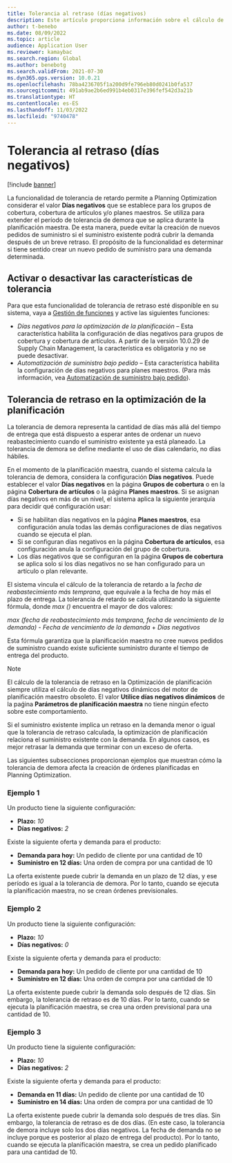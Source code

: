 ```yaml
---
title: Tolerancia al retraso (días negativos)
description: Este artículo proporciona información sobre el cálculo de la tolerancia de demora y cómo afecta la creación de órdenes planificadas en Planning Optimization.
author: t-benebo
ms.date: 08/09/2022
ms.topic: article
audience: Application User
ms.reviewer: kamaybac
ms.search.region: Global
ms.author: benebotg
ms.search.validFrom: 2021-07-30
ms.dyn365.ops.version: 10.0.21
ms.openlocfilehash: 78ba4236705f1a200d9fe796eb80d0241b0fa537
ms.sourcegitcommit: 491ab9ae2b6ed991b4eb0317e396fef542d3a21b
ms.translationtype: HT
ms.contentlocale: es-ES
ms.lasthandoff: 11/03/2022
ms.locfileid: "9740478"
---
```

# <a name="delay-tolerance-negative-days"></a>Tolerancia al retraso (días negativos)
<!-- KFM: Split topic into PO and classic -->

[!include [banner](../../includes/banner.md)]

La funcionalidad de tolerancia de retardo permite a Planning Optimization considerar el valor **Días negativos** que se establece para los grupos de cobertura, cobertura de artículos y/o planes maestros. Se utiliza para extender el período de tolerancia de demora que se aplica durante la planificación maestra. De esta manera, puede evitar la creación de nuevos pedidos de suministro si el suministro existente podrá cubrir la demanda después de un breve retraso. El propósito de la funcionalidad es determinar si tiene sentido crear un nuevo pedido de suministro para una demanda determinada.

## <a name="turn-delay-tolerance-features-on-or-off"></a>Activar o desactivar las características de tolerancia

Para que esta funcionalidad de tolerancia de retraso esté disponible en su sistema, vaya a [Gestión de funciones](../../../fin-ops-core/fin-ops/get-started/feature-management/feature-management-overview.md) y active las siguientes funciones:

- *Días negativos para la optimización de la planificación* – Esta característica habilita la configuración de días negativos para grupos de cobertura y cobertura de artículos. A partir de la versión 10.0.29 de Supply Chain Management, la característica es obligatoria y no se puede desactivar.
- *Automatización de suministro bajo pedido* – Esta característica habilita la configuración de días negativos para planes maestros. (Para más información, vea [Automatización de suministro bajo pedido](../make-to-order-supply-automation.md)).

## <a name="delay-tolerance-in-planning-optimization"></a>Tolerancia de retraso en la optimización de la planificación

La tolerancia de demora representa la cantidad de días más allá del tiempo de entrega que está dispuesto a esperar antes de ordenar un nuevo reabastecimiento cuando el suministro existente ya está planeado. La tolerancia de demora se define mediante el uso de días calendario, no días hábiles.

En el momento de la planificación maestra, cuando el sistema calcula la tolerancia de demora, considera la configuración **Días negativos**. Puede establecer el valor **Días negativos** en la página **Grupos de cobertura** o en la página **Cobertura de artículos** o la página **Planes maestros**. Si se asignan días negativos en más de un nivel, el sistema aplica la siguiente jerarquía para decidir qué configuración usar:

- Si se habilitan días negativos en la página **Planes maestros**, esa configuración anula todas las demás configuraciones de días negativos cuando se ejecuta el plan.
- Si se configuran días negativos en la página **Cobertura de artículos**, esa configuración anula la configuración del grupo de cobertura.
- Los días negativos que se configuran en la página **Grupos de cobertura** se aplica solo si los días negativos no se han configurado para un artículo o plan relevante.

El sistema vincula el cálculo de la tolerancia de retardo a la *fecha de reabastecimiento más temprana*, que equivale a la fecha de hoy más el plazo de entrega. La tolerancia de retardo se calcula utilizando la siguiente fórmula, donde *max ()* encuentra el mayor de dos valores:

*max (fecha de reabastecimiento más temprana, fecha de vencimiento de la demanda)* - *Fecha de vencimiento de la demanda* + *Días negativos*

Esta fórmula garantiza que la planificación maestra no cree nuevos pedidos de suministro cuando existe suficiente suministro durante el tiempo de entrega del producto.

> [!NOTE]
> El cálculo de la tolerancia de retraso en la Optimización de planificación siempre utiliza el cálculo de días negativos dinámicos del motor de planificación maestro obsoleto. El valor **Utilice días negativos dinámicos** de la paǵina **Parámetros de planificación maestra** no tiene ningún efecto sobre este comportamiento.

Si el suministro existente implica un retraso en la demanda menor o igual que la tolerancia de retraso calculada, la optimización de planificación relaciona el suministro existente con la demanda. En algunos casos, es mejor retrasar la demanda que terminar con un exceso de oferta.

Las siguientes subsecciones proporcionan ejemplos que muestran cómo la tolerancia de demora afecta la creación de órdenes planificadas en Planning Optimization.

### <a name="example-1"></a>Ejemplo 1

Un producto tiene la siguiente configuración:

- **Plazo:** *10*
- **Días negativos:** *2*

Existe la siguiente oferta y demanda para el producto:

- **Demanda para hoy:** Un pedido de cliente por una cantidad de 10
- **Suministro en 12 días:** Una orden de compra por una cantidad de 10

La oferta existente puede cubrir la demanda en un plazo de 12 días, y ese período es igual a la tolerancia de demora. Por lo tanto, cuando se ejecuta la planificación maestra, no se crean órdenes previsionales.

### <a name="example-2"></a>Ejemplo 2

Un producto tiene la siguiente configuración:

- **Plazo:** *10*
- **Días negativos:** *0*

Existe la siguiente oferta y demanda para el producto:

- **Demanda para hoy:** Un pedido de cliente por una cantidad de 10
- **Suministro en 12 días:** Una orden de compra por una cantidad de 10

La oferta existente puede cubrir la demanda solo después de 12 días. Sin embargo, la tolerancia de retraso es de 10 días. Por lo tanto, cuando se ejecuta la planificación maestra, se crea una orden previsional para una cantidad de 10.

### <a name="example-3"></a>Ejemplo 3

Un producto tiene la siguiente configuración:

- **Plazo:** *10*
- **Días negativos:** *2*

Existe la siguiente oferta y demanda para el producto:

- **Demanda en 11 días:** Un pedido de cliente por una cantidad de 10
- **Suministro en 14 días:** Una orden de compra por una cantidad de 10

La oferta existente puede cubrir la demanda solo después de tres días. Sin embargo, la tolerancia de retraso es de dos días. (En este caso, la tolerancia de demora incluye solo los dos días negativos. La fecha de demanda no se incluye porque es posterior al plazo de entrega del producto). Por lo tanto, cuando se ejecuta la planificación maestra, se crea un pedido planificado para una cantidad de 10.
